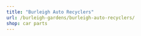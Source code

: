 ```yaml
---
title: "Burleigh Auto Recyclers"
url: /burleigh-gardens/burleigh-auto-recyclers/
shop: car parts
---
```

